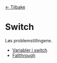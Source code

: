 [<- Tilbake](/README.md#arbeidskrav)

# Switch

Løs problemstillingene.

- [Variabler i switch](variables/variables.ino)
- [Fallthrough](fallthrough/fallthrough.ino)

